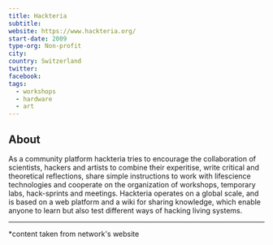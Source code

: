 ```yaml
---
title: Hackteria
subtitle:
website: https://www.hackteria.org/
start-date: 2009
type-org: Non-profit
city:
country: Switzerland
twitter:
facebook:
tags:
  - workshops
  - hardware
  - art
---
```


## About
As a community platform hackteria tries to encourage the collaboration of scientists, hackers and artists to combine their experitise, write critical and theoretical reflections, share simple instructions to work with lifescience technologies and cooperate on the organization of workshops, temporary labs, hack-sprints and meetings. Hackteria operates on a global scale, and is based on a web platform and a wiki for sharing knowledge, which enable anyone to learn but also test different ways of hacking living systems.

---
*content taken from network's website
